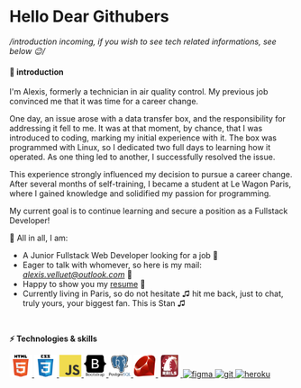 # Hello Dear Githubers

<em> /introduction incoming, if you wish to see tech related informations, see below 😉/</em>  

<h4>👋 introduction </h4>
<p>I'm Alexis, formerly a technician in air quality control. My previous job convinced me that it was time for a career change.</p>

<p>One day, an issue arose with a data transfer box, and the responsibility for addressing it fell to me. It was at that moment, by chance, that I was introduced to coding, marking my initial experience with it. The box was programmed with Linux, so I dedicated two full days to learning how it operated. As one thing led to another, I successfully resolved the issue.</p> 

<p>This experience strongly influenced my decision to pursue a career change. After several months of self-training, I became a student at Le Wagon Paris, where I gained knowledge and solidified my passion for programming.</p>

<p>My current goal is to continue learning and secure a position as a Fullstack Developer!</p>


<p>📃 All in all, I am: </p>

<ul>
  <li>A Junior Fullstack Web Developer looking for a job 🔎</li>
  <li>Eager to talk with whomever, so here is my mail: <a href="mailto:sir.chamallow@protonmail.com"><em>alexis.velluet@outlook.com</em></a>  📧</li>
  <li>Happy to show you my <a href="https://www.canva.com/design/DAFGJGtLaEI/wJoydg0M5_EU8np4rXa2hw/view?utm_content=DAFGJGtLaEI&utm_campaign=designshare&utm_medium=link&utm_source=publishsharelink">resume</a>  📜</li>
  <li>Currently living in Paris, so do not hesitate    ♫ hit me back, just to chat, truly yours, your biggest fan. This is Stan ♫ </li>
</ul>

<br/>
<p><strong>⚡ Technologies & skills</strong></p>
<p >
  <a href="https://developer.mozilla.org/fr/docs/Learn/HTML/Introduction_to_HTML" rel="nofollow">
    <img src="https://raw.githubusercontent.com/devicons/devicon/master/icons/html5/html5-original-wordmark.svg" alt="html5" width="40" height="40" style="max-width: 100%;">
  </a>
  
  <a href="https://developer.mozilla.org/fr/docs/Learn/CSS/First_steps" rel="nofollow">
    <img src="https://raw.githubusercontent.com/devicons/devicon/master/icons/css3/css3-original-wordmark.svg" alt="css3" width="40" height="40" style="max-width: 100%;">
  </a>
  
  <a href="https://developer.mozilla.org/fr/docs/Learn/JavaScript/First_steps" rel="nofollow">
    <img src="https://raw.githubusercontent.com/devicons/devicon/master/icons/javascript/javascript-original.svg" alt="javascript" width="40" height="40" style="max-width: 100%;">
  </a> 
  
  <a href="https://getbootstrap.com" rel="nofollow"> 
    <img src="https://raw.githubusercontent.com/devicons/devicon/master/icons/bootstrap/bootstrap-plain-wordmark.svg" alt="bootstrap" width="40" height="40" style="max-width: 100%;">
  </a> 
  
  <a href="https://www.postgresql.org" rel="nofollow"> 
    <img src="https://raw.githubusercontent.com/devicons/devicon/master/icons/postgresql/postgresql-original-wordmark.svg" alt="postgresql" width="40" height="40" style="max-width: 100%;">
  </a> 
  
  <a href="https://www.ruby-lang.org/en/" rel="nofollow"> 
    <img src="https://raw.githubusercontent.com/devicons/devicon/master/icons/ruby/ruby-original.svg" alt="ruby" width="40" height="40" style="max-width: 100%;">
  </a> 
  
  <a href="https://rubyonrails.org" rel="nofollow"> 
    <img src="https://raw.githubusercontent.com/devicons/devicon/master/icons/rails/rails-original-wordmark.svg" alt="rails" width="40" height="40" style="max-width: 100%;">
  </a> 
  
  <a href="https://www.figma.com" rel="nofollow">
    <img src="https://camo.githubusercontent.com/ed93c2b000a76ceaad1503e7eb9356591b885227e82a36a005b9d3498b303ba5/68747470733a2f2f7777772e766563746f726c6f676f2e7a6f6e652f6c6f676f732f6669676d612f6669676d612d69636f6e2e737667" alt="figma" width="40" height="40" data-canonical-src="https://www.vectorlogo.zone/logos/figma/figma-icon.svg" style="max-width: 100%;">
  </a> 
  
  <a href="https://git-scm.com/" rel="nofollow"> 
    <img src="https://camo.githubusercontent.com/fbfcb9e3dc648adc93bef37c718db16c52f617ad055a26de6dc3c21865c3321d/68747470733a2f2f7777772e766563746f726c6f676f2e7a6f6e652f6c6f676f732f6769742d73636d2f6769742d73636d2d69636f6e2e737667" alt="git" width="40" height="40" data-canonical-src="https://www.vectorlogo.zone/logos/git-scm/git-scm-icon.svg" style="max-width: 100%;">
  </a> 
  
  <a href="https://heroku.com" rel="nofollow"> 
    <img src="https://camo.githubusercontent.com/df12cb598044a3f38efc1f45e3580558c324cf8789b79487125044eeebcc4dee/68747470733a2f2f7777772e766563746f726c6f676f2e7a6f6e652f6c6f676f732f6865726f6b752f6865726f6b752d69636f6e2e737667" alt="heroku" width="40" height="40" data-canonical-src="https://www.vectorlogo.zone/logos/heroku/heroku-icon.svg" style="max-width: 100%;">
  </a> 
 </p>
